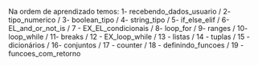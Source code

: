 Na ordem de aprendizado temos: 
1- recebendo_dados_usuario /
2- tipo_numerico /
3- boolean_tipo /
4- string_tipo /
5- if_else_elif /
6- EL_and_or_not_is /
7 - EX_EL_condicionais / 
8- loop_for /
9- ranges /
10- loop_while /
11- breaks /
12 - EX_loop_while / 
13 - listas /
14 - tuplas /
15 - dicionários /
16- conjuntos /
17 - counter /
18 - definindo_funcoes /
19 - funcoes_com_retorno
